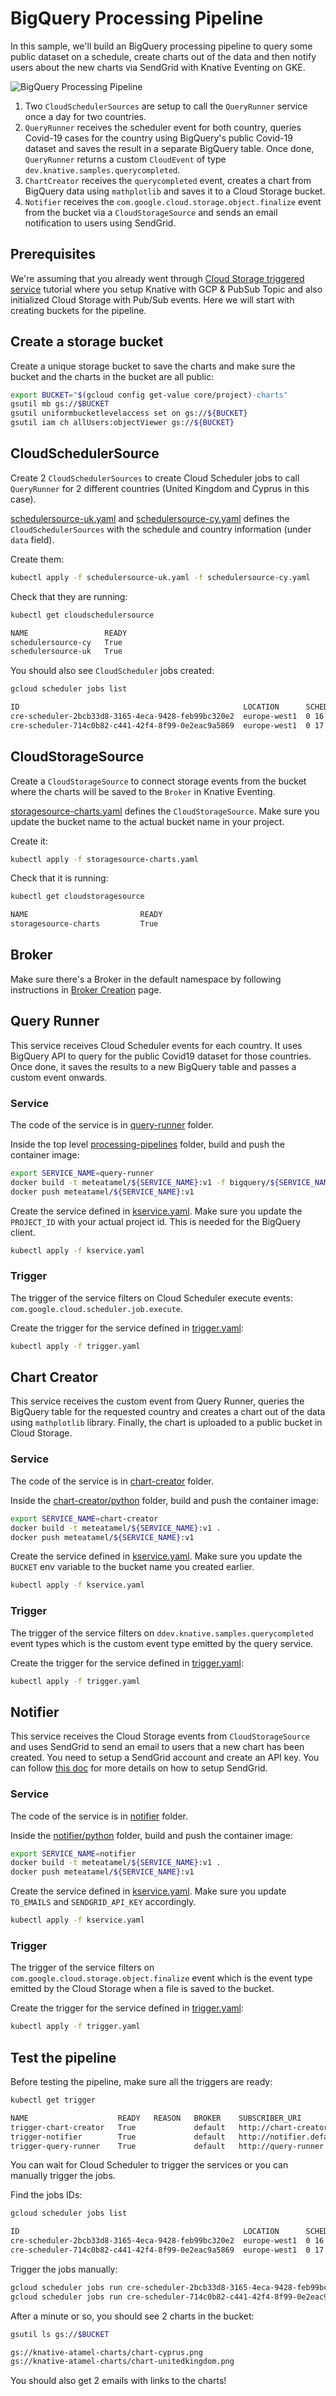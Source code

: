 # BigQuery Processing Pipeline

In this sample, we'll build an BigQuery processing pipeline to query some public
dataset on a schedule, create charts out of the data and then notify users about
the new charts via SendGrid with Knative Eventing on GKE.

![BigQuery Processing Pipeline](./images/bigquery-processing-pipeline.png)

1. Two `CloudSchedulerSources` are setup to call the `QueryRunner` service once
   a day for two countries.
2. `QueryRunner` receives the scheduler event for both country, queries Covid-19
   cases for the country using BigQuery's public Covid-19 dataset and saves the
   result in a separate BigQuery table. Once done, `QueryRunner` returns a custom
   `CloudEvent` of type `dev.knative.samples.querycompleted`.
3. `ChartCreator` receives the `querycompleted` event, creates a chart from
   BigQuery data using `mathplotlib` and saves it to a Cloud Storage bucket.
4. `Notifier` receives the `com.google.cloud.storage.object.finalize` event from
   the bucket via a `CloudStorageSource` and sends an email notification to
   users using SendGrid.

## Prerequisites

We're assuming that you already went through [Cloud Storage triggered
service](./storageeventing.md) tutorial where you setup Knative with GCP &
PubSub Topic and also initialized Cloud Storage with Pub/Sub events. Here we
will start with creating buckets for the pipeline.

## Create a storage bucket

Create a unique storage bucket to save the charts and make sure the bucket and
the charts in the bucket are all public:

```bash
export BUCKET="$(gcloud config get-value core/project)-charts"
gsutil mb gs://$BUCKET
gsutil uniformbucketlevelaccess set on gs://${BUCKET}
gsutil iam ch allUsers:objectViewer gs://${BUCKET}
```

## CloudSchedulerSource

Create 2 `CloudSchedulerSources` to create Cloud Scheduler jobs to call
`QueryRunner` for 2 different countries (United Kingdom and Cyprus in this
case).

[schedulersource-uk.yaml](https://github.com/GoogleCloudPlatform/eventarc-samples/tree/main/processing-pipelines/bigquery/schedulersource-uk.yaml)
and
[schedulersource-cy.yaml](https://github.com/GoogleCloudPlatform/eventarc-samples/tree/main/processing-pipelines/bigquery/schedulersource-cy.yaml)
defines the `CloudSchedulerSources` with the schedule and country information
(under `data` field).

Create them:

```bash
kubectl apply -f schedulersource-uk.yaml -f schedulersource-cy.yaml
```

Check that they are running:

```bash
kubectl get cloudschedulersource

NAME                 READY
schedulersource-cy   True
schedulersource-uk   True
```

You should also see `CloudScheduler` jobs created:

```bash
gcloud scheduler jobs list

ID                                                  LOCATION      SCHEDULE (TZ)          TARGET_TYPE  STATE
cre-scheduler-2bcb33d8-3165-4eca-9428-feb99bc320e2  europe-west1  0 16 * * * (UTC)       Pub/Sub      ENABLED
cre-scheduler-714c0b82-c441-42f4-8f99-0e2eac9a5869  europe-west1  0 17 * * * (UTC)       Pub/Sub      ENABLED
```

## CloudStorageSource

Create a `CloudStorageSource` to connect storage events from the bucket where
the charts will be saved to the `Broker` in Knative Eventing.

[storagesource-charts.yaml](https://github.com/GoogleCloudPlatform/eventarc-samples/tree/main/processing-pipelines/bigquery/storagesource-charts.yaml)
defines the `CloudStorageSource`. Make sure you update the bucket name to the
actual bucket name in your project.

Create it:

```bash
kubectl apply -f storagesource-charts.yaml
```

Check that it is running:

```bash
kubectl get cloudstoragesource

NAME                         READY
storagesource-charts         True
```

## Broker

Make sure there's a Broker in the default namespace by following instructions in
[Broker Creation](brokercreation.md) page.

## Query Runner

This service receives Cloud Scheduler events for each country. It uses BigQuery API
to query for the public Covid19 dataset for those countries. Once done, it saves
the results to a new BigQuery table and passes a custom event onwards.

### Service

The code of the service is in [query-runner](https://github.com/GoogleCloudPlatform/eventarc-samples/tree/main/processing-pipelines/bigquery/query-runner)
folder.

Inside the top level [processing-pipelines](https://github.com/GoogleCloudPlatform/eventarc-samples/tree/main/processing-pipelines) folder, build
and push the container image:

```bash
export SERVICE_NAME=query-runner
docker build -t meteatamel/${SERVICE_NAME}:v1 -f bigquery/${SERVICE_NAME}/csharp/Dockerfile .
docker push meteatamel/${SERVICE_NAME}:v1
```

Create the service defined in
[kservice.yaml](https://github.com/GoogleCloudPlatform/eventarc-samples/tree/main/processing-pipelines/bigquery/query-runner/kservice.yaml).
Make sure you update the `PROJECT_ID` with your actual project id. This is
needed for the BigQuery client.

```bash
kubectl apply -f kservice.yaml
```

### Trigger

The trigger of the service filters on Cloud Scheduler execute events:
`com.google.cloud.scheduler.job.execute`.

Create the trigger for the service defined in
[trigger.yaml](https://github.com/GoogleCloudPlatform/eventarc-samples/tree/main/processing-pipelines/bigquery/query-runner/trigger.yaml):

```bash
kubectl apply -f trigger.yaml
```

## Chart Creator

This service receives the custom event from Query Runner, queries the BigQuery
table for the requested country and creates a chart out of the data using
`mathplotlib` library. Finally, the chart is uploaded to a public bucket in
Cloud Storage.

### Service

The code of the service is in [chart-creator](https://github.com/GoogleCloudPlatform/eventarc-samples/tree/main/processing-pipelines/bigquery/chart-creator)
folder.

Inside the [chart-creator/python](https://github.com/GoogleCloudPlatform/eventarc-samples/tree/main/processing-pipelines/bigquery/chart-creator/python) folder, build
and push the container image:

```bash
export SERVICE_NAME=chart-creator
docker build -t meteatamel/${SERVICE_NAME}:v1 .
docker push meteatamel/${SERVICE_NAME}:v1
```

Create the service defined in
[kservice.yaml](https://github.com/GoogleCloudPlatform/eventarc-samples/tree/main/processing-pipelines/bigquery/chart-creator/kservice.yaml).
Make sure you update the `BUCKET` env variable to the bucket name you created
earlier.

```bash
kubectl apply -f kservice.yaml
```

### Trigger

The trigger of the service filters on `ddev.knative.samples.querycompleted` event
types which is the custom event type emitted by the query service.

Create the trigger for the service defined in
[trigger.yaml](https://github.com/GoogleCloudPlatform/eventarc-samples/tree/main/processing-pipelines/bigquery/chart-creator/trigger.yaml):

```bash
kubectl apply -f trigger.yaml
```

## Notifier

This service receives the Cloud Storage events from `CloudStorageSource` and
uses SendGrid to send an email to users that a new chart has been created. You
need to setup a SendGrid account and create an API key. You can follow [this
doc](https://cloud.google.com/functions/docs/tutorials/sendgrid#preparing_the_application)
for more details on how to setup SendGrid.

### Service

The code of the service is in [notifier](https://github.com/GoogleCloudPlatform/eventarc-samples/tree/main/processing-pipelines/bigquery/notifier)
folder.

Inside the [notifier/python](https://github.com/GoogleCloudPlatform/eventarc-samples/tree/main/processing-pipelines/bigquery/notifier/python) folder, build
and push the container image:

```bash
export SERVICE_NAME=notifier
docker build -t meteatamel/${SERVICE_NAME}:v1 .
docker push meteatamel/${SERVICE_NAME}:v1
```

Create the service defined in
[kservice.yaml](https://github.com/GoogleCloudPlatform/eventarc-samples/tree/main/processing-pipelines/bigquery/notifier/kservice.yaml).
Make sure you update `TO_EMAILS` and `SENDGRID_API_KEY` accordingly.

```bash
kubectl apply -f kservice.yaml
```

### Trigger

The trigger of the service filters on `com.google.cloud.storage.object.finalize` event
which is the event type emitted by the Cloud Storage when a file is saved to the
bucket.

Create the trigger for the service defined in
[trigger.yaml](https://github.com/GoogleCloudPlatform/eventarc-samples/tree/main/processing-pipelines/bigquery/notifier/trigger.yaml):

```bash
kubectl apply -f trigger.yaml
```

## Test the pipeline

Before testing the pipeline, make sure all the triggers are ready:

```bash
kubectl get trigger

NAME                    READY   REASON   BROKER    SUBSCRIBER_URI
trigger-chart-creator   True             default   http://chart-creator.default.svc.cluster.local
trigger-notifier        True             default   http://notifier.default.svc.cluster.local
trigger-query-runner    True             default   http://query-runner.default.svc.cluster.local
```

You can wait for Cloud Scheduler to trigger the services or you can manually
trigger the jobs.

Find the jobs IDs:

```bash
gcloud scheduler jobs list

ID                                                  LOCATION      SCHEDULE (TZ)          TARGET_TYPE  STATE
cre-scheduler-2bcb33d8-3165-4eca-9428-feb99bc320e2  europe-west1  0 16 * * * (UTC)       Pub/Sub      ENABLED
cre-scheduler-714c0b82-c441-42f4-8f99-0e2eac9a5869  europe-west1  0 17 * * * (UTC)       Pub/Sub      ENABLED
```

Trigger the jobs manually:

```bash
gcloud scheduler jobs run cre-scheduler-2bcb33d8-3165-4eca-9428-feb99bc320e2
gcloud scheduler jobs run cre-scheduler-714c0b82-c441-42f4-8f99-0e2eac9a5869
```

After a minute or so, you should see 2 charts in the bucket:

```bash
gsutil ls gs://$BUCKET

gs://knative-atamel-charts/chart-cyprus.png
gs://knative-atamel-charts/chart-unitedkingdom.png
```

You should also get 2 emails with links to the charts!

